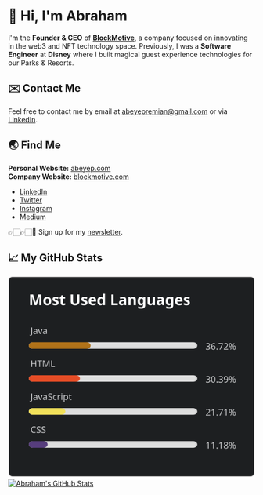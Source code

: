 # 👋 Hi, I'm Abraham

I'm the **Founder & CEO** of [**BlockMotive**](https://blockmotive.com/), a company focused on innovating in the web3 and NFT technology space. Previously, I was a **Software Engineer** at **Disney** where I built magical guest experience technologies for our Parks & Resorts.

## ✉️ Contact Me

Feel free to contact me by email at abeyepremian@gmail.com or via [LinkedIn](https://www.linkedin.com/in/ayepremian/).

## 🌏 Find Me

**Personal Website:** [abeyep.com](https://www.abeyep.com/)\
**Company Website:** [blockmotive.com](https://blockmotive.com/)
- [LinkedIn](https://www.linkedin.com/in/ayepremian/)
- [Twitter](https://twitter.com/abeyepremian)
- [Instagram](https://www.instagram.com/theabeman/)
- [Medium](https://abeyepremian.medium.com/)

👉🏻👉🏻📧 Sign up for my [newsletter](https://tinyletter.com/abeyep).

## &#x1f4c8; My GitHub Stats

<!--
<a href="https://www.abeyep.com/">
  <img align="center" src="https://github-readme-stats.vercel.app/api/top-langs/?username=Abraham21&hide=c%2B%2B&title_color=ffffff&text_color=c9cacc&icon_color=2bbc8a&bg_color=1d1f21" />
</a>
-->

<a href="https://www.abeyep.com/">
  <img align="center" src="most-used-github-langs.svg" />
</a>

<a href="https://www.abeyep.com/">
  <img align="center" src="https://github-readme-stats.vercel.app/api?username=Abraham21&show_icons=true&line_height=27&count_private=true&include_all_commits=true&title_color=ffffff&text_color=c9cacc&icon_color=2bbc8a&bg_color=1d1f21" alt="Abraham's GitHub Stats" />
</a>

<!--
**Abraham21/Abraham21** is a ✨ _special_ ✨ repository because its `README.md` (this file) appears on your GitHub profile.

Here are some ideas to get you started:

- 🔭 I’m currently working on ...
- 🌱 I’m currently learning ...
- 👯 I’m looking to collaborate on ...
- 🤔 I’m looking for help with ...
- 💬 Ask me about ...
- 📫 How to reach me: ...
- 😄 Pronouns: ...
- ⚡ Fun fact: ...
-->
